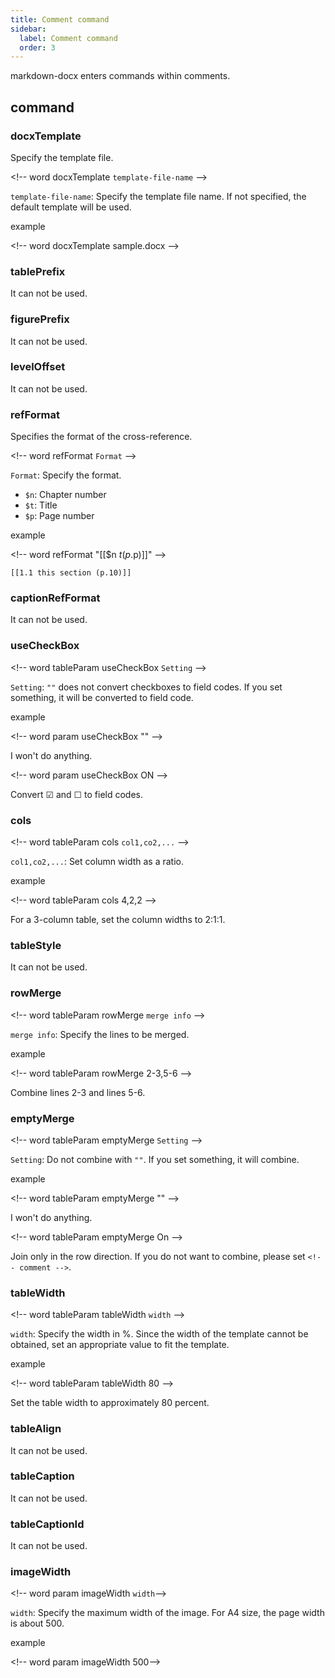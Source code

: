 ```yaml
---
title: Comment command
sidebar:
  label: Comment command
  order: 3
---
```


markdown-docx enters commands within comments.

## command


### docxTemplate


Specify the template file.

\<!-- word docxTemplate `template-file-name` -->

`template-file-name`: Specify the template file name. If not specified, the default template will be used.

example

\<!-- word docxTemplate sample.docx -->

### tablePrefix


It can not be used.

### figurePrefix


It can not be used.

### levelOffset


It can not be used.

### refFormat


Specifies the format of the cross-reference.

\<!-- word refFormat `Format` -->

`Format`: Specify the format.

- `$n`: Chapter number
- `$t`: Title
- `$p`: Page number

example

\<!-- word refFormat "[[$n $t (p.$p)]]" -->

`[[1.1 this section (p.10)]]`

### captionRefFormat


It can not be used.

### useCheckBox


\<!-- word tableParam useCheckBox `Setting` -->

`Setting`: `""` does not convert checkboxes to field codes. If you set something, it will be converted to field code.

example

\<!-- word param useCheckBox "" -->

I won't do anything.

\<!-- word param useCheckBox ON -->

Convert ☑ and ☐ to field codes.

### cols


\<!-- word tableParam cols `col1,co2,...` -->

`col1,co2,...`: Set column width as a ratio.

example

\<!-- word tableParam cols 4,2,2 -->

For a 3-column table, set the column widths to 2:1:1.

### tableStyle


It can not be used.

### rowMerge


\<!-- word tableParam rowMerge `merge info` -->

`merge info`: Specify the lines to be merged.

example

\<!-- word tableParam rowMerge 2-3,5-6 -->

Combine lines 2-3 and lines 5-6.

### emptyMerge


\<!-- word tableParam emptyMerge `Setting` -->

`Setting`: Do not combine with `""`. If you set something, it will combine.

example

\<!-- word tableParam emptyMerge "" -->

I won't do anything.

\<!-- word tableParam emptyMerge On -->

Join only in the row direction. If you do not want to combine, please set `<!-- comment -->`.

### tableWidth


\<!-- word tableParam tableWidth `width` -->

`width`: Specify the width in %. Since the width of the template cannot be obtained, set an appropriate value to fit the template.

example

\<!-- word tableParam tableWidth 80 -->

Set the table width to approximately 80 percent.

### tableAlign


It can not be used.

### tableCaption


It can not be used.

### tableCaptionId


It can not be used.

### imageWidth


\<!-- word param imageWidth `width`-->

`width`: Specify the maximum width of the image. For A4 size, the page width is about 500.

example

\<!-- word param imageWidth 500-->

